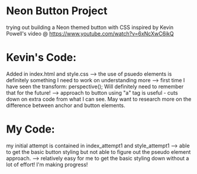 # Neon Button Project
trying out building a Neon themed button with CSS inspired by Kevin Powell's video @ https://www.youtube.com/watch?v=6xNcXwC6ikQ

# Kevin's Code:
Added in index.html and style.css
--> the use of psuedo elements is definitely something I need to work on understanding more
--> first time I have seen the transform: perspective(); Will definitely need to remember that for the future!
--> approach to button using "a" tag is useful - cuts down on extra code from what I can see. May want to research more on the difference between anchor and button elements.

# My Code:
my initial attempt is contained in index_attempt1 and style_attempt1
--> able to get the basic button styling but not able to figure out the pseudo element approach.
--> relatively easy for me to get the basic styling down without a lot of effort! I'm making progress!